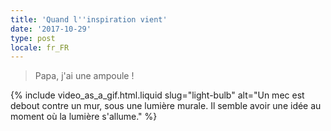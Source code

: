 ```yaml
---
title: 'Quand l''inspiration vient'
date: '2017-10-29'
type: post
locale: fr_FR
---
```


> Papa, j'ai une ampoule !

{% include video_as_a_gif.html.liquid
slug="light-bulb"
alt="Un mec est debout contre un mur, sous une lumière murale. Il semble avoir une idée au moment où la lumière s'allume."
%}
